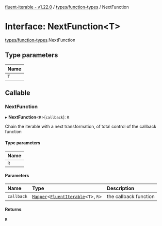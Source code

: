 [fluent-iterable - v1.22.0](../README.md) / [types/function-types](../modules/types_function_types.md) / NextFunction

# Interface: NextFunction<T\>

[types/function-types](../modules/types_function_types.md).NextFunction

## Type parameters

| Name |
| :------ |
| `T` |

## Callable

### NextFunction

▸ **NextFunction**<`R`\>(`callback`): `R`

Chain the iterable with a next transformation, of total control of the callback function

#### Type parameters

| Name |
| :------ |
| `R` |

#### Parameters

| Name | Type | Description |
| :------ | :------ | :------ |
| `callback` | [`Mapper`](index.Mapper.md)<[`FluentIterable`](index.FluentIterable.md)<`T`\>, `R`\> | the callback function |

#### Returns

`R`
